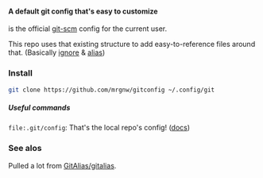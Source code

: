 #### A default git config that's easy to customize

 is the official [git-scm](https://git-scm.com/book/en/v2/Getting-Started-First-Time-Git-Setup) config for the current user. 

This repo uses that existing structure to add easy-to-reference files around that. (Basically [ignore](ignore) & [alias](alias))

### Install

```sh
git clone https://github.com/mrgnw/gitconfig ~/.config/git
```

##### Useful commands

`file:.git/config`: That's the local repo's config! ([docs](https://git-scm.com/book/en/v2/Getting-Started-First-Time-Git-Setup))

### See alos

Pulled a lot from [GitAlias/gitalias](GitAlias/gitalias).